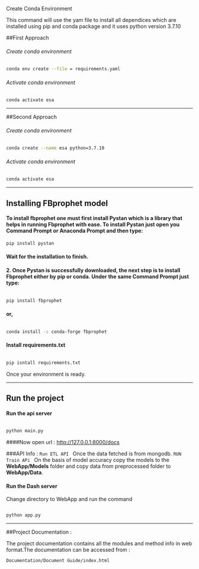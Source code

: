 Create Conda Environment

This command will use the yam file to install all dependices which are 
installed using pip and conda package and it uses python version 3.7.10


##First Approach


###### Create conda environment 
```bash 
conda env create --file = requirements.yaml
```
###### Activate conda environment
```bash 
conda activate esa 
```
<hr>

##Second Approach

###### Create conda environment 
```bash 
conda create --name esa python=3.7.10
```
###### Activate conda environment 
```bash 
conda activate esa
```
<hr>

## Installing FBprophet model 

#### To install fbprophet one must first install Pystan which is a library that helps in running Fbprophet with ease. To install Pystan just open you Command Prompt or Anaconda Prompt and then type:
```bash
pip install pystan
```

#### Wait for the installation to finish.

#### 2. Once Pystan is successfully downloaded, the next step is to install Fbprophet either by pip or conda. Under the same Command Prompt just type:

```bash 

pip install fbprophet

```
#### or,
```bash 

conda install -c conda-forge fbprophet

```
#### Install requirements.txt 
```bash

pip isntall requirements.txt 

```


Once your environment is ready.
<hr>

## Run the project


#### Run the api server  
```bash

python main.py

```
####Now open url : http://127.0.0.1:8000/docs

###API Info :
`
Run ETL API 
`
Once the data fetched is from mongodb.
`
RUN Train APi 
`
On the basis of model accuracy copy the models to the <b>WebApp/Models</b> folder and
copy data from preprocessed folder to <b>WebApp/Data</b>.



#### Run the Dash server  
Change directory to WebApp and run the command 
```bash

python app.py

```
<hr>

##Project Documentation  :

The project documentation contains all the modules and method info in web format.The documentation can be accessed from :

`
Documentation/Document Guide/index.html
`